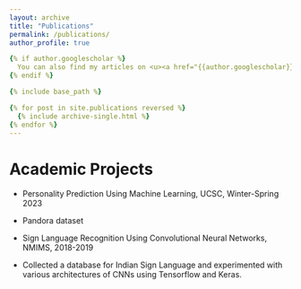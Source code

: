 ```yaml
---
layout: archive
title: "Publications"
permalink: /publications/
author_profile: true

{% if author.googlescholar %}
  You can also find my articles on <u><a href="{{author.googlescholar}}">my Google Scholar profile</a>.</u>
{% endif %}

{% include base_path %}

{% for post in site.publications reversed %}
  {% include archive-single.html %}
{% endfor %}
---
```


Academic Projects
====


* Personality Prediction Using Machine Learning, UCSC, Winter-Spring 2023
 * Pandora dataset


* Sign Language Recognition Using Convolutional Neural Networks, NMIMS, 2018-2019
 * Collected a database for Indian Sign Language and experimented with various architectures of CNNs using Tensorflow and Keras.




